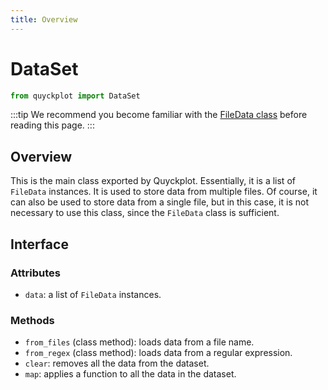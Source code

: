 ```yaml
---
title: Overview
---
```


# DataSet

```python
from quyckplot import DataSet
```

:::tip
We recommend you become familiar with the [FileData class](/docs/reference/FileData) before reading this page.
:::

## Overview

This is the main class exported by Quyckplot. Essentially, it is a list of `FileData` instances. It is used to store data from multiple files. Of course, it can also be used to store data from a single file, but in this case, it is not necessary to use this class, since the `FileData` class is sufficient.

## Interface

### Attributes

- `data`: a list of `FileData` instances.

### Methods

- `from_files` (class method): loads data from a file name.
- `from_regex` (class method): loads data from a regular expression.
- `clear`: removes all the data from the dataset.
- `map`: applies a function to all the data in the dataset.
